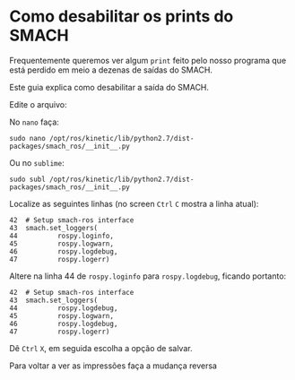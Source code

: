 

# Como desabilitar os prints do SMACH

Frequentemente queremos ver algum `print` feito pelo nosso programa que está perdido em meio a dezenas de saídas do SMACH.

Este guia explica como desabilitar a saída do SMACH.
 

Edite o arquivo:

No `nano` faça:

	sudo nano /opt/ros/kinetic/lib/python2.7/dist-packages/smach_ros/__init__.py

Ou no `sublime`:

	sudo subl /opt/ros/kinetic/lib/python2.7/dist-packages/smach_ros/__init__.py


Localize as seguintes linhas (no screen `Ctrl` `C` mostra a linha atual):

	42	# Setup smach-ros interface
	43	smach.set_loggers(
	44	        rospy.loginfo,
	45	        rospy.logwarn,
	46	        rospy.logdebug,
	47	        rospy.logerr)


Altere na linha 44 de `rospy.loginfo` para `rospy.logdebug`, ficando portanto:

	42	# Setup smach-ros interface
	43	smach.set_loggers(
	44	        rospy.logdebug,
	45	        rospy.logwarn,
	46	        rospy.logdebug,
	47	        rospy.logerr)

Dê `Ctrl` `X`, em seguida escolha a opção de salvar.

Para voltar a ver as impressões faça a mudança reversa


